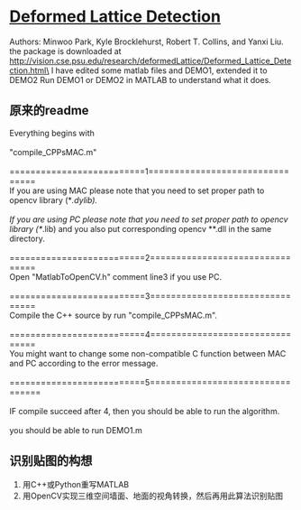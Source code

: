 # [Deformed Lattice Detection](http://vision.cse.psu.edu/research/deformedLattice/Deformed_Lattice_Detection.html)
Authors: Minwoo Park, Kyle Brocklehurst, Robert T. Collins, and Yanxi Liu.
the package is downloaded at\
http://vision.cse.psu.edu/research/deformedLattice/Deformed_Lattice_Detection.html\
I have edited some matlab files and DEMO1, extended it to DEMO2
Run DEMO1 or DEMO2 in MATLAB to understand what it does. 

## 原来的readme
Everything begins with \
\
"compile_CPPsMAC.m"\
\
==========================1================================\
If you are using MAC please note that you need to set proper path to opencv library  (\**.dylib).\
\
If you are using PC please note that you need to set proper path to opencv library  (\**.lib) and you also put corresponding opencv \**.dll in the same directory.\
\
==========================2================================\
Open "MatlabToOpenCV.h" comment line3 if you use PC.\
\
==========================3================================\
Compile the C++ source by run "compile_CPPsMAC.m".\
\
==========================4================================\
You might want to change some non-compatible C function between MAC and PC according to the error message. \
\
==========================5=================================\
\
IF compile succeed after 4, then you should be able to run the algorithm.\
\
you should be able to run DEMO1.m


## 识别贴图的构想
1. 用C++或Python重写MATLAB
2. 用OpenCV实现三维空间墙面、地面的视角转换，然后再用此算法识别贴图